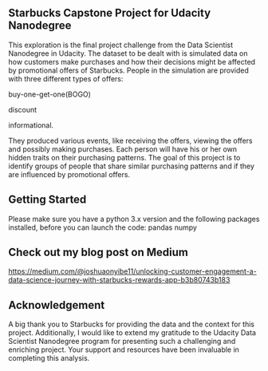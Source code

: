 ## Starbucks Capstone Project for Udacity Nanodegree

This exploration is the final project challenge from the Data Scientist Nanodegree in Udacity. The dataset to be dealt with is simulated data on how customers make purchases and how their decisions might be affected by promotional offers of Starbucks. People in the simulation are provided with three different types of offers:

buy-one-get-one(BOGO)

discount

informational.

They produced various events, like receiving the offers, viewing the offers and possibly making purchases. Each person will have his or her own hidden traits on their purchasing patterns. The goal of this project is to identify groups of people that share similar purchasing patterns and if they are influenced by promotional offers.


## Getting Started
Please make sure you have a python 3.x version and the following packages installed, before you can launch the code:
pandas
numpy


## Check out my blog post on Medium

https://medium.com/@joshuaonyibe11/unlocking-customer-engagement-a-data-science-journey-with-starbucks-rewards-app-b3b80743b183

## Acknowledgement
A big thank you to Starbucks for providing the data and the context for this project. Additionally, I would like to extend my gratitude to the Udacity Data Scientist Nanodegree program for presenting such a challenging and enriching project. Your support and resources have been invaluable in completing this analysis.

